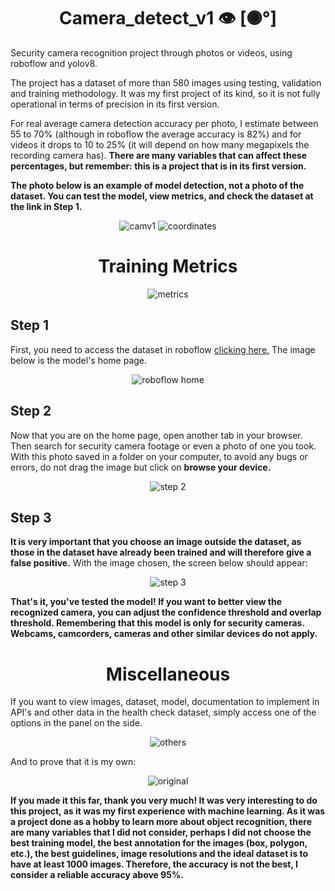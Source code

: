 <div align="center">

# Camera_detect_v1 👁 [◉°]

</div>

Security camera recognition project through photos or videos, using roboflow and yolov8.

The project has a dataset of more than 580 images using testing, validation and training methodology. It was my first project of its kind, so it is not fully operational in terms of precision in its first version.

For real average camera detection accuracy per photo, I estimate between 55 to 70% (although in roboflow the average accuracy is 82%) and for videos it drops to 10 to 25% (it will depend on how many megapixels the recording camera has). **There are many variables that can affect these percentages, but remember: this is a project that is in its first version.**

**The photo below is an example of model detection, not a photo of the dataset. You can test the model, view metrics, and check the dataset at the link in Step 1.**

<div align="center">

![camv1](https://github.com/hds100/camera_detect_v1_recognition/assets/148555673/e99da3b7-ce3b-44ca-80e9-9219507208d3)
![coordinates](https://github.com/hds100/camera_detect_v1_recognition/assets/148555673/c40cc89a-3c58-4e55-8acb-0236e7032072)



</div>

<div align="center">

# Training Metrics

![metrics](https://github.com/hds100/camera_detect_v1_recognition/assets/148555673/2a64f34c-bf66-4dc2-b281-d9a52e7e2e4b)


</div>


## Step 1


First, you need to access the dataset in roboflow [clicking here.](https://universe.roboflow.com/model-rg/camera-detection-wwncv) The image below is the model's home page. 

<div align="center">

![roboflow home](https://github.com/hds100/camera_detect_v1_recognition/assets/148555673/710a51ea-c707-428a-b330-a978a94aa69c)

</div>

## Step 2

Now that you are on the home page, open another tab in your browser. Then search for security camera footage or even a photo of one you took. With this photo saved in a folder on your computer, to avoid any bugs or errors, do not drag the image but click on **browse your device.**

<div align="center">

![step 2](https://github.com/hds100/camera_detect_v1_recognition/assets/148555673/8831f9cb-d150-4dbd-9dde-64601a4a16ca)

</div>

## Step 3

**It is very important that you choose an image outside the dataset, as those in the dataset have already been trained and will therefore give a false positive.** With the image chosen, the screen below should appear:
<div align="center">
  
![step 3](https://github.com/hds100/camera_detect_v1_recognition/assets/148555673/c1128d1e-bd97-419f-a6c3-d3cbd34e5d25)

</div>

**That's it, you've tested the model! If you want to better view the recognized camera, you can adjust the confidence threshold and overlap threshold. Remembering that this model is only for security cameras. Webcams, camcorders, cameras and other similar devices do not apply.**

<div align="center">
  
# Miscellaneous

</div>

If you want to view images, dataset, model, documentation to implement in API's and other data in the health check dataset, simply access one of the options in the panel on the side.

<div align="center">
  
![others](https://github.com/hds100/camera_detect_v1_recognition/assets/148555673/dea80edc-5aac-4832-953c-b5d58ec77dc1)

</div>

And to prove that it is my own:

<div align="center">
  
![original](https://github.com/hds100/camera_detect_v1_recognition/assets/148555673/640a17b9-93df-46a0-9742-24711f0f9eba)

</div>

**If you made it this far, thank you very much! It was very interesting to do this project, as it was my first experience with machine learning. As it was a project done as a hobby to learn more about object recognition, there are many variables that I did not consider, perhaps I did not choose the best training model, the best annotation for the images (box, polygon, etc.), the best guidelines, image resolutions and the ideal dataset is to have at least 1000 images. Therefore, the accuracy is not the best, I consider a reliable accuracy above 95%.**
